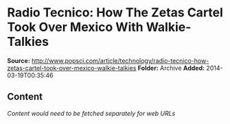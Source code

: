 # Radio Tecnico: How The Zetas Cartel Took Over Mexico With Walkie-Talkies

**Source:** http://www.popsci.com/article/technology/radio-tecnico-how-zetas-cartel-took-over-mexico-walkie-talkies
**Folder:** Archive
**Added:** 2014-03-19T00:35:46




## Content
*Content would need to be fetched separately for web URLs*
